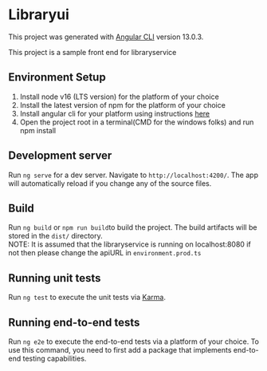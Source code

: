 # Libraryui

This project was generated with [Angular CLI](https://github.com/angular/angular-cli) version 13.0.3.

This project is a sample front end for libraryservice

## Environment Setup
1. Install node v16 (LTS version) for the platform of your choice
2. Install the latest version of npm for the platform of your choice
3. Install angular cli for your platform using instructions [here](https://angular.io/cli)
4. Open the project root in a terminal(CMD for the windows folks) and run npm install

## Development server

Run `ng serve` for a dev server. Navigate to `http://localhost:4200/`. The app will automatically reload if you change any of the source files.

## Build

Run `ng build` or `npm run build`to build the project. The build artifacts will be stored in the `dist/` directory.  
NOTE: It is assumed that the libraryservice is running on localhost:8080 if not then please change the apiURL in `environment.prod.ts`

## Running unit tests

Run `ng test` to execute the unit tests via [Karma](https://karma-runner.github.io).

## Running end-to-end tests

Run `ng e2e` to execute the end-to-end tests via a platform of your choice. To use this command, you need to first add a package that implements end-to-end testing capabilities.
